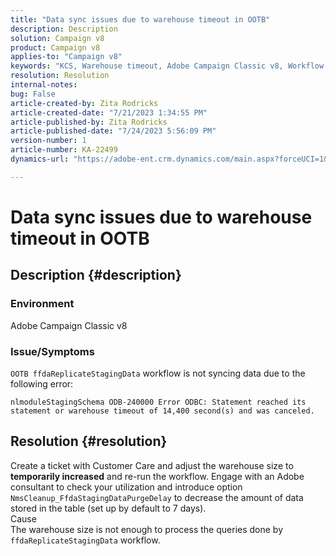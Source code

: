```yaml
---
title: "Data sync issues due to warehouse timeout in OOTB"
description: Description
solution: Campaign v8
product: Campaign v8
applies-to: "Campaign v8"
keywords: "KCS, Warehouse timeout, Adobe Campaign Classic v8, Workflow error "
resolution: Resolution
internal-notes: 
bug: False
article-created-by: Zita Rodricks
article-created-date: "7/21/2023 1:34:55 PM"
article-published-by: Zita Rodricks
article-published-date: "7/24/2023 5:56:09 PM"
version-number: 1
article-number: KA-22499
dynamics-url: "https://adobe-ent.crm.dynamics.com/main.aspx?forceUCI=1&pagetype=entityrecord&etn=knowledgearticle&id=58baa25b-cb27-ee11-9966-6045bd0065b6"

---
```

# Data sync issues due to warehouse timeout in OOTB

## Description {#description}


### Environment

Adobe Campaign Classic v8

### Issue/Symptoms

`OOTB ffdaReplicateStagingData` workflow is not syncing data due to the following error:

`nlmoduleStagingSchema ODB-240000 Error ODBC: Statement reached its statement or warehouse timeout of 14,400 second(s) and was canceled.`




## Resolution {#resolution}


Create a ticket with Customer Care and adjust the warehouse size to <b>temporarily increased</b> and re-run the workflow.
Engage with an Adobe consultant to check your utilization and introduce option `NmsCleanup_FfdaStagingDataPurgeDelay` to decrease the amount of data stored in the table (set up by default to 7 days).
<br>Cause<br>The warehouse size is not enough to process the queries done by `ffdaReplicateStagingData` workflow.